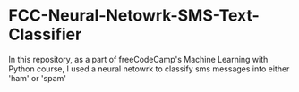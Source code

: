# FCC-Neural-Netowrk-SMS-Text-Classifier
In this repository, as a part of freeCodeCamp's Machine Learning with Python course, I used a neural netowrk to classify sms messages into either 'ham' or 'spam'
